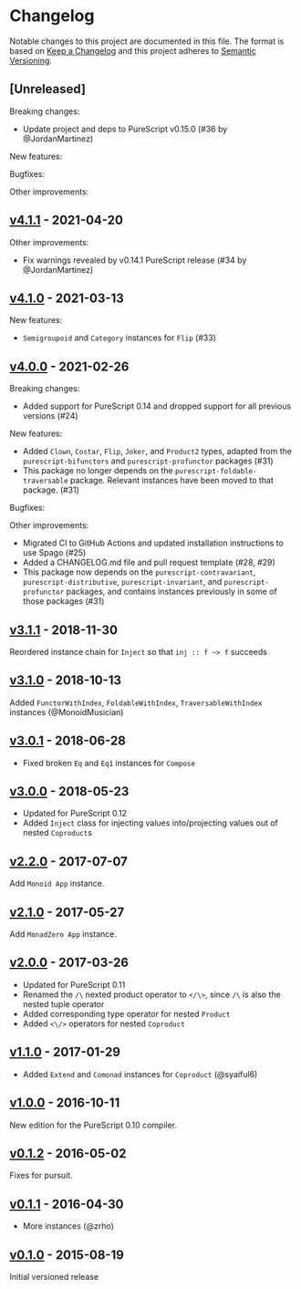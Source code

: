 # Changelog

Notable changes to this project are documented in this file. The format is based on [Keep a Changelog](https://keepachangelog.com/en/1.0.0/) and this project adheres to [Semantic Versioning](https://semver.org/spec/v2.0.0.html).

## [Unreleased]

Breaking changes:
- Update project and deps to PureScript v0.15.0 (#36 by @JordanMartinez)

New features:

Bugfixes:

Other improvements:

## [v4.1.1](https://github.com/purescript/purescript-functors/releases/tag/v4.1.1) - 2021-04-20

Other improvements:
- Fix warnings revealed by v0.14.1 PureScript release (#34 by @JordanMartinez)

## [v4.1.0](https://github.com/purescript/purescript-functors/releases/tag/v4.1.0) - 2021-03-13

New features:
- `Semigroupoid` and `Category` instances for `Flip` (#33)

## [v4.0.0](https://github.com/purescript/purescript-functors/releases/tag/v4.0.0) - 2021-02-26

Breaking changes:
- Added support for PureScript 0.14 and dropped support for all previous versions (#24)

New features:
- Added `Clown`, `Costar`, `Flip`, `Joker`, and `Product2` types, adapted from the `purescript-bifunctors` and `purescript-profunctor` packages (#31)
- This package no longer depends on the `purescript-foldable-traversable` package. Relevant instances have been moved to that package. (#31)

Bugfixes:

Other improvements:
- Migrated CI to GitHub Actions and updated installation instructions to use Spago (#25)
- Added a CHANGELOG.md file and pull request template (#28, #29)
- This package now depends on the `purescript-contravariant`, `purescript-distributive`, `purescript-invariant`, and `purescript-profunctor` packages, and contains instances previously in some of those packages (#31)

## [v3.1.1](https://github.com/purescript/purescript-functors/releases/tag/v3.1.1) - 2018-11-30

Reordered instance chain for `Inject` so that `inj :: f ~> f` succeeds

## [v3.1.0](https://github.com/purescript/purescript-functors/releases/tag/v3.1.0) - 2018-10-13

Added `FunctorWithIndex`, `FoldableWithIndex`, `TraversableWithIndex` instances (@MonoidMusician)

## [v3.0.1](https://github.com/purescript/purescript-functors/releases/tag/v3.0.1) - 2018-06-28

- Fixed broken `Eq` and `Eq1` instances for `Compose`

## [v3.0.0](https://github.com/purescript/purescript-functors/releases/tag/v3.0.0) - 2018-05-23

- Updated for PureScript 0.12
- Added `Inject` class for injecting values into/projecting values out of nested `Coproduct`s

## [v2.2.0](https://github.com/purescript/purescript-functors/releases/tag/v2.2.0) - 2017-07-07

Add `Monoid App` instance.

## [v2.1.0](https://github.com/purescript/purescript-functors/releases/tag/v2.1.0) - 2017-05-27

Add `MonadZero App` instance.

## [v2.0.0](https://github.com/purescript/purescript-functors/releases/tag/v2.0.0) - 2017-03-26

- Updated for PureScript 0.11
- Renamed the `/\` nexted product operator to `</\>`, since `/\` is also the nested tuple operator
- Added corresponding type operator for nested `Product`
- Added `<\/>` operators for nested `Coproduct`

## [v1.1.0](https://github.com/purescript/purescript-functors/releases/tag/v1.1.0) - 2017-01-29

- Added `Extend` and `Comonad` instances for `Coproduct` (@syaiful6)

## [v1.0.0](https://github.com/purescript/purescript-functors/releases/tag/v1.0.0) - 2016-10-11

New edition for the PureScript 0.10 compiler.

## [v0.1.2](https://github.com/purescript/purescript-functors/releases/tag/v0.1.2) - 2016-05-02

Fixes for pursuit.

## [v0.1.1](https://github.com/purescript/purescript-functors/releases/tag/v0.1.1) - 2016-04-30

- More instances (@zrho)

## [v0.1.0](https://github.com/purescript/purescript-functors/releases/tag/v0.1.0) - 2015-08-19

Initial versioned release

